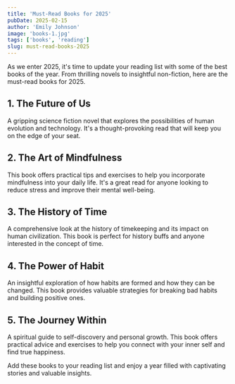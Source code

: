 ```yaml
---
title: 'Must-Read Books for 2025'
pubDate: 2025-02-15
author: 'Emily Johnson'
image: 'books-1.jpg'
tags: ['books', 'reading']
slug: must-read-books-2025
---
```


As we enter 2025, it's time to update your reading list with some of the best books of the year. From thrilling novels to insightful non-fiction, here are the must-read books for 2025.

## 1. The Future of Us

A gripping science fiction novel that explores the possibilities of human evolution and technology. It's a thought-provoking read that will keep you on the edge of your seat.

## 2. The Art of Mindfulness

This book offers practical tips and exercises to help you incorporate mindfulness into your daily life. It's a great read for anyone looking to reduce stress and improve their mental well-being.

## 3. The History of Time

A comprehensive look at the history of timekeeping and its impact on human civilization. This book is perfect for history buffs and anyone interested in the concept of time.

## 4. The Power of Habit

An insightful exploration of how habits are formed and how they can be changed. This book provides valuable strategies for breaking bad habits and building positive ones.

## 5. The Journey Within

A spiritual guide to self-discovery and personal growth. This book offers practical advice and exercises to help you connect with your inner self and find true happiness.

Add these books to your reading list and enjoy a year filled with captivating stories and valuable insights.
